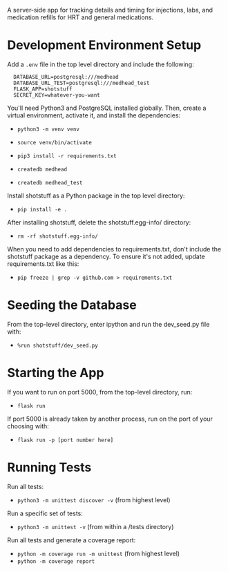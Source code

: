 
A server-side app for tracking details and timing for injections, labs, and
medication refills for HRT and general medications.

Development Environment Setup
=============================

Add a `.env` file in the top level directory and include the following:
```
  DATABASE_URL=postgresql:///medhead
  DATABASE_URL_TEST=postgresql:///medhead_test
  FLASK_APP=shotstuff
  SECRET_KEY=whatever-you-want
```

You'll need Python3 and PostgreSQL installed globally. Then, create a virtual environment,
activate it, and install the dependencies:

 - `python3 -m venv venv`
 - `source venv/bin/activate`
 - `pip3 install -r requirements.txt`

 - `createdb medhead`
 - `createdb medhead_test`

Install shotstuff as a Python package in the top level directory:

 - `pip install -e .`

After installing shotstuff, delete the shotstuff.egg-info/ directory:

 - `rm -rf shotstuff.egg-info/`

When you need to add dependencies to requirements.txt, don't include the
shotstuff package as a dependency. To ensure it's not added, update
requirements.txt like this:

 - `pip freeze | grep -v github.com > requirements.txt`

Seeding the Database
====================

From the top-level directory, enter ipython and run the dev_seed.py file with:

- `%run shotstuff/dev_seed.py`

Starting the App
================

If you want to run on port 5000, from the top-level directory, run:

 - `flask run`

If port 5000 is already taken by another process, run on the port of your choosing with:

 - `flask run -p [port number here]`

Running Tests
=============

Run all tests:
- `python3 -m unittest discover -v` (from highest level)

Run a specific set of tests:
- `python3 -m unittest -v` (from within a /tests directory)

Run all tests and generate a coverage report:
- `python -m coverage run -m unittest` (from highest level)
- `python -m coverage report`